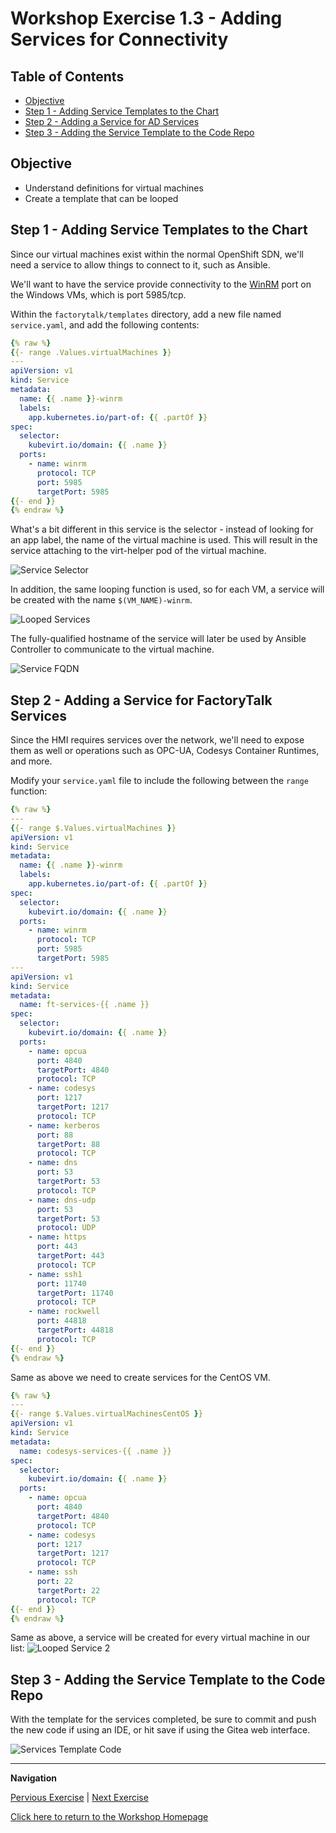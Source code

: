 # Workshop Exercise 1.3 - Adding Services for Connectivity

## Table of Contents

* [Objective](#objective)
* [Step 1 - Adding Service Templates to the Chart](#step-1---adding-service-templates-to-the-chart)
* [Step 2 - Adding a Service for AD Services](#step-2---adding-a-service-for-ad-services)
* [Step 3 - Adding the Service Template to the Code Repo](#step-3---adding-the-service-template-to-the-code-repo)

## Objective

* Understand definitions for virtual machines
* Create a template that can be looped

## Step 1 - Adding Service Templates to the Chart
Since our virtual machines exist within the normal OpenShift SDN, we'll need a service to allow things to connect to it, such as Ansible.

We'll want to have the service provide connectivity to the [WinRM](https://en.wikipedia.org/wiki/Windows_Remote_Management) port on the Windows VMs, which is port 5985/tcp.

Within the `factorytalk/templates` directory, add a new file named `service.yaml`, and add the following contents:
```yaml
{% raw %}
{{- range .Values.virtualMachines }}
---
apiVersion: v1
kind: Service
metadata:
  name: {{ .name }}-winrm
  labels:
    app.kubernetes.io/part-of: {{ .partOf }}
spec:
  selector:
    kubevirt.io/domain: {{ .name }}
  ports:
    - name: winrm
      protocol: TCP
      port: 5985
      targetPort: 5985
{{- end }}
{% endraw %}
```

What's a bit different in this service is the selector - instead of looking for an app label, the name of the virtual machine is used. This will result in the service attaching to the virt-helper pod of the virtual machine.

![Service Selector](../images/service-selector.png)

In addition, the same looping function is used, so for each VM, a service will be created with the name `$(VM_NAME)-winrm`.

![Looped Services](../images/looped-services.png)

The fully-qualified hostname of the service will later be used by Ansible Controller to communicate to the virtual machine.

![Service FQDN](../images/service-fqdn.png)

## Step 2 - Adding a Service for FactoryTalk Services
Since the HMI requires services over the network, we'll need to expose them as well or operations such as OPC-UA, Codesys Container Runtimes, and more.

Modify your `service.yaml` file to include the following between the `range` function:
```yaml
{% raw %}
---
{{- range $.Values.virtualMachines }}
apiVersion: v1
kind: Service
metadata:
  name: {{ .name }}-winrm
  labels:
    app.kubernetes.io/part-of: {{ .partOf }}
spec:
  selector:
    kubevirt.io/domain: {{ .name }}
  ports:
    - name: winrm
      protocol: TCP
      port: 5985
      targetPort: 5985
---
apiVersion: v1
kind: Service
metadata:
  name: ft-services-{{ .name }}
spec:
  selector:
    kubevirt.io/domain: {{ .name }}
  ports:
    - name: opcua
      port: 4840
      targetPort: 4840
      protocol: TCP
    - name: codesys
      port: 1217
      targetPort: 1217
      protocol: TCP
    - name: kerberos
      port: 88
      targetPort: 88
      protocol: TCP
    - name: dns
      port: 53
      targetPort: 53
      protocol: TCP
    - name: dns-udp
      port: 53
      targetPort: 53
      protocol: UDP
    - name: https
      port: 443
      targetPort: 443
      protocol: TCP
    - name: ssh1
      port: 11740
      targetPort: 11740
      protocol: TCP
    - name: rockwell
      port: 44818
      targetPort: 44818
      protocol: TCP
{{- end }}
{% endraw %}
```

Same as above we need to create services for the CentOS VM.

```yaml
{% raw %}
---
{{- range $.Values.virtualMachinesCentOS }}
apiVersion: v1
kind: Service
metadata:
  name: codesys-services-{{ .name }}
spec:
  selector:
    kubevirt.io/domain: {{ .name }}
  ports:
    - name: opcua
      port: 4840
      targetPort: 4840
      protocol: TCP
    - name: codesys
      port: 1217
      targetPort: 1217
      protocol: TCP
    - name: ssh
      port: 22
      targetPort: 22
      protocol: TCP
{{- end }}
{% endraw %}
```

Same as above, a service will be created for every virtual machine in our list:
![Looped Service 2](../images/looped-services.png)

## Step 3 - Adding the Service Template to the Code Repo
With the template for the services completed, be sure to commit and push the new code if using an IDE, or hit save if using the Gitea web interface.

![Services Template Code](../images/service-template-code.png)

---
**Navigation**

[Pervious Exercise](../1.2-adding-vm-templates/) | [Next Exercise](../1.4-adding-chart-to-argocd/)

[Click here to return to the Workshop Homepage](../../README.md)
